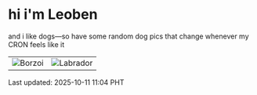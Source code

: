# hi i'm Leoben

and i like dogs—so have some random dog pics that change whenever my CRON feels like it

|  |  |
|--------|----------|
| ![Borzoi](https://random-dog-vercel.vercel.app/api/random-borzoi?v=1760151888) | ![Labrador](https://random-dog-vercel.vercel.app/api/random-labrador?v=1760151888) |

Last updated: 2025-10-11 11:04 PHT
